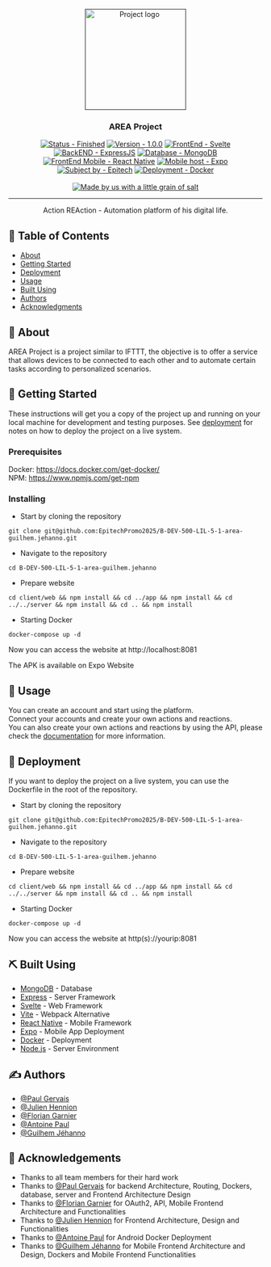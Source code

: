 <p align="center">
  <a href="" rel="noopener">
 <img width=200px height=200px src="https://i.imgur.com/DQKJiLY.png" alt="Project logo"></a>
</p>

<h3 align="center">AREA Project</h3>
<div align="center">

<a href="https://github.com/EpitechPromo2025/B-DEV-500-LIL-5-1-area-guilhem.jehanno"><img src="https://img.shields.io/badge/Status-Finished-2ea44f?style=for-the-badge&logo=Cachet" alt="Status - Finished"></a>
<a href="https://github.com/EpitechPromo2025/B-DEV-500-LIL-5-1-area-guilhem.jehanno"><img src="https://img.shields.io/badge/Version-1.0.0-2ea44f?style=for-the-badge&logo=Git" alt="Version - 1.0.0"></a>
<a href="https://svelte.dev/"><img src="https://img.shields.io/badge/FrontEnd-Svelte-FF3E00?style=for-the-badge&logo=Svelte" alt="FrontEnd - Svelte"></a>
<a href="https://expressjs.com/fr/"><img src="https://img.shields.io/static/v1?label=BackEND&message=ExpressJS&color=%23F7DF1E&style=for-the-badge&logo=Express" alt="BackEND - ExpressJS"></a>
<a href="https://www.mongodb.com/"><img src="https://img.shields.io/badge/Database-MongoDB-47A248?style=for-the-badge&logo=MongoDB" alt="Database - MongoDB"></a>
<a href="https://reactnative.dev/"><img src="https://img.shields.io/badge/FrontEnd_Mobile-React_Native-61DAFB?style=for-the-badge&logo=React" alt="FrontEnd Mobile - React Native"></a>
<a href="https://expo.dev/"><img src="https://img.shields.io/static/v1?label=Mobile+host&message=Expo&color=%23000020&style=for-the-badge&logo=Expo" alt="Mobile host - Expo"></a>
<a href="https://www.epitech.eu/"><img src="https://img.shields.io/static/v1?label=Subject+by&message=Epitech&color=006bb2&style=for-the-badge" alt="Subject by - Epitech"></a>
<a href="https://www.docker.com/"><img src="https://img.shields.io/static/v1?label=Deployment&message=Docker&color=%232496ED&style=for-the-badge&logo=Docker" alt="Deployment - Docker"></a>
</br></br>
<a href="https://www.youtube.com/watch?v=dQw4w9WgXcQ"><img src="https://img.shields.io/static/v1?label=&message=Made+with+a+little+grain+of+salt&color=%23E71D29&style=for-the-badge&logo=Undertale" alt="Made by us with a little grain of salt"></a>
</div>

---

<p align="center"> Action REAction - Automation platform of his digital life.
    <br> 
</p>

## 📝 Table of Contents

- [About](#about)
- [Getting Started](#getting_started)
- [Deployment](#deployment)
- [Usage](#usage)
- [Built Using](#built_using)
- [Authors](#authors)
- [Acknowledgments](#acknowledgement)

## 🧐 About <a name = "about"></a>

AREA Project is a project similar to IFTTT, the objective is to offer a service that allows devices to be connected to each other and to automate certain tasks according to personalized scenarios.

## 🏁 Getting Started <a name = "getting_started"></a>

These instructions will get you a copy of the project up and running on your local machine for development and testing purposes. See [deployment](#deployment) for notes on how to deploy the project on a live system.

### Prerequisites

Docker: https://docs.docker.com/get-docker/ </br>
NPM: https://www.npmjs.com/get-npm </br>

### Installing

- Start by cloning the repository

```
git clone git@github.com:EpitechPromo2025/B-DEV-500-LIL-5-1-area-guilhem.jehanno.git
```

- Navigate to the repository

```
cd B-DEV-500-LIL-5-1-area-guilhem.jehanno
```

- Prepare website

```
cd client/web && npm install && cd ../app && npm install && cd ../../server && npm install && cd .. && npm install
```

- Starting Docker

```
docker-compose up -d
```

Now you can access the website at http://localhost:8081

The APK is available on Expo Website


## 🎈 Usage <a name="usage"></a>

You can create an account and start using the platform. </br>
Connect your accounts and create your own actions and reactions. </br>
You can also create your own actions and reactions by using the API, please check the [documentation](https://github.com/EpitechPromo2025/B-DEV-500-LIL-5-1-area-guilhem.jehanno/tree/main/docs) for more information.

## 🚀 Deployment <a name = "deployment"></a>

If you want to deploy the project on a live system, you can use the Dockerfile in the root of the repository.

- Start by cloning the repository

```
git clone git@github.com:EpitechPromo2025/B-DEV-500-LIL-5-1-area-guilhem.jehanno.git
```

- Navigate to the repository

```
cd B-DEV-500-LIL-5-1-area-guilhem.jehanno
```

- Prepare website

```
cd client/web && npm install && cd ../app && npm install && cd ../../server && npm install && cd .. && npm install
```

- Starting Docker

```
docker-compose up -d
```

Now you can access the website at http(s)://yourip:8081

## ⛏️ Built Using <a name = "built_using"></a>

- [MongoDB](https://www.mongodb.com/) - Database
- [Express](https://expressjs.com/) - Server Framework
- [Svelte](https://svelte.dev/) - Web Framework
- [Vite](https://vitejs.dev/) - Webpack Alternative
- [React Native](https://reactnative.dev/) - Mobile Framework
- [Expo](https://expo.io/) - Mobile App Deployment
- [Docker](https://www.docker.com/) - Deployment
- [Node.js](https://nodejs.org/en/) - Server Environment

## ✍️ Authors <a name = "authors"></a>

- [@Paul Gervais](https://github.com/Gagonlaire)
- [@Julien Hennion](https://github.com/Yusisako)
- [@Florian Garnier](https://github.com/Suolumi)
- [@Antoine Paul](https://github.com/PAn-27)
- [@Guilhem Jéhanno](https://github.com/Nysioko)


## 🎉 Acknowledgements <a name = "acknowledgement"></a>

- Thanks to all team members for their hard work
- Thanks to [@Paul Gervais](https://github.com/Gagonlaire) for backend Architecture, Routing, Dockers, database, server and Frontend Architecture Design
- Thanks to [@Florian Garnier](https://github.com/Suolumi) for OAuth2, API, Mobile Frontend Architecture and Functionalities
- Thanks to [@Julien Hennion](https://github.com/Yusisako) for Frontend Architecture, Design and Functionalities
- Thanks to [@Antoine Paul](https://github.com/PAn-27) for Android Docker Deployment
- Thanks to [@Guilhem Jéhanno](https://github.com/Nysioko) for Mobile Frontend Architecture and Design, Dockers and Mobile Frontend Functionalities
